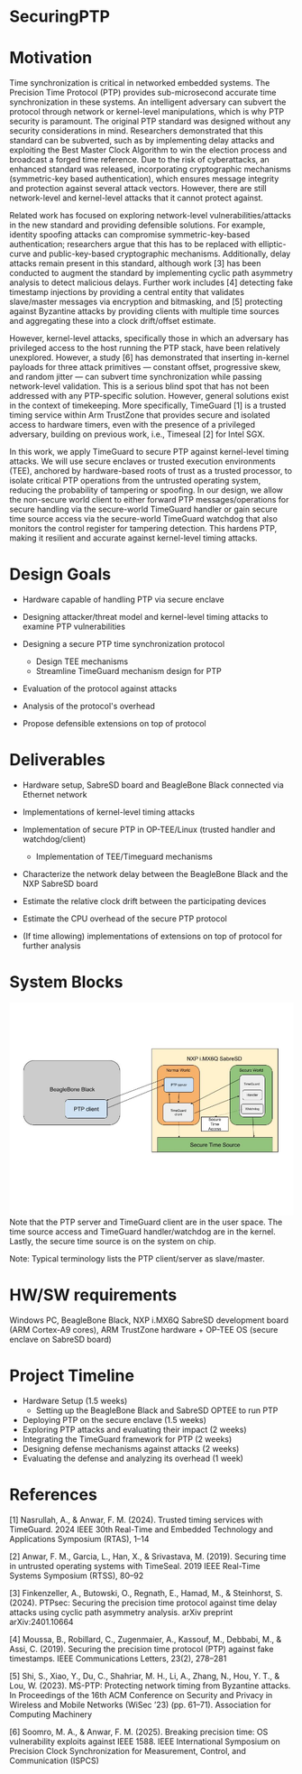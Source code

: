 # SecuringPTP

# Motivation
Time synchronization is critical in networked embedded systems. The Precision Time Protocol (PTP) provides sub-microsecond accurate time synchronization in these systems. An intelligent adversary can subvert the protocol through network or kernel-level manipulations, which is why PTP security is paramount. The original PTP standard was designed without any security considerations in mind. Researchers demonstrated that this standard can be subverted, such as by implementing delay attacks and exploiting the Best Master Clock Algorithm to win the election process and broadcast a forged time reference. Due to the risk of cyberattacks, an enhanced standard was released, incorporating cryptographic mechanisms (symmetric-key based authentication), which ensures message integrity and protection against several attack vectors. However, there are still network-level and kernel-level attacks that it cannot protect against.

Related work has focused on exploring network-level vulnerabilities/attacks in the new standard and providing defensible solutions. For example, identity spoofing attacks can compromise symmetric-key-based authentication; researchers argue that this has to be replaced with elliptic-curve and public-key-based cryptographic mechanisms. Additionally, delay attacks remain present in this standard, although work [3] has been conducted to augment the standard by implementing cyclic path asymmetry analysis to detect malicious delays. Further work includes [4] detecting fake timestamp injections by providing a central entity that validates slave/master messages via encryption and bitmasking, and [5] protecting against Byzantine attacks by providing clients with multiple time sources and aggregating these into a clock drift/offset estimate. 

However, kernel-level attacks, specifically those in which an adversary has privileged access to the host running the PTP stack, have been relatively unexplored. However, a study [6] has demonstrated that inserting in-kernel payloads for three attack primitives — constant offset, progressive skew, and random jitter — can subvert time synchronization while passing network-level validation. This is a serious blind spot that has not been addressed with any PTP-specific solution. However, general solutions exist in the context of timekeeping. More specifically, TimeGuard [1] is a trusted timing service within Arm TrustZone that provides secure and isolated access to hardware timers, even with the presence of a privileged adversary, building on previous work, i.e., Timeseal [2] for Intel SGX.

In this work, we apply TimeGuard to secure PTP against kernel-level timing attacks. We will use secure enclaves or trusted execution environments (TEE), anchored by hardware-based roots of trust as a trusted processor, to isolate critical PTP operations from the untrusted operating system, reducing the probability of tampering or spoofing. In our design, we allow the non-secure world client to either forward PTP messages/operations for secure handling via the secure-world TimeGuard handler or gain secure time source access via the secure-world TimeGuard watchdog that also monitors the control register for tampering detection. This hardens PTP, making it resilient and accurate against kernel-level timing attacks. 

# Design Goals
- Hardware capable of handling PTP via secure enclave

- Designing attacker/threat model and kernel-level timing attacks to examine PTP vulnerabilities

- Designing a secure PTP time synchronization protocol 
    - Design TEE mechanisms
    - Streamline TimeGuard mechanism design for PTP

- Evaluation of the protocol against attacks

- Analysis of the protocol's overhead

- Propose defensible extensions on top of protocol

# Deliverables
- Hardware setup, SabreSD board and BeagleBone Black connected via Ethernet network

- Implementations of kernel-level timing attacks 

- Implementation of secure PTP in OP-TEE/Linux (trusted handler and watchdog/client)
    - Implementation of TEE/Timeguard mechanisms

- Characterize the network delay between the BeagleBone Black and the NXP SabreSD board

- Estimate the relative clock drift between the participating devices

- Estimate the CPU overhead of the secure PTP protocol

- (If time allowing) implementations of extensions on top of protocol for further analysis


# System Blocks

![My Diagram](images/SystemBlocks.jpg)
Note that the PTP server and TimeGuard client are in the user space. The time source access and TimeGuard handler/watchdog are in the kernel. Lastly, the secure time source is on the system on chip.

Note: Typical terminology lists the PTP client/server as slave/master.

# HW/SW requirements
Windows PC, BeagleBone Black, NXP i.MX6Q SabreSD development board (ARM Cortex-A9 cores), ARM TrustZone hardware + OP-TEE OS (secure enclave on SabreSD board)

# Project Timeline

- Hardware Setup (1.5 weeks)
    - Setting up the BeagleBone Black and SabreSD OPTEE to run PTP
- Deploying PTP on the secure enclave (1.5 weeks)
- Exploring PTP attacks and evaluating their impact (2 weeks)
- Integrating the TimeGuard framework for PTP (2 weeks)
- Designing defense mechanisms against attacks (2 weeks)
- Evaluating the defense and analyzing its overhead (1 week)


# References

[1] Nasrullah, A., & Anwar, F. M. (2024). Trusted timing services with TimeGuard. 2024 IEEE 30th Real-Time and Embedded Technology and Applications Symposium (RTAS), 1–14

[2] Anwar, F. M., Garcia, L., Han, X., & Srivastava, M. (2019). Securing time in untrusted operating systems with TimeSeal. 2019 IEEE Real-Time Systems Symposium (RTSS), 80–92

[3] Finkenzeller, A., Butowski, O., Regnath, E., Hamad, M., & Steinhorst, S. (2024). PTPsec: Securing the precision time protocol against time delay attacks using cyclic path asymmetry analysis. arXiv preprint arXiv:2401.10664

[4] Moussa, B., Robillard, C., Zugenmaier, A., Kassouf, M., Debbabi, M., & Assi, C. (2019). Securing the precision time protocol (PTP) against fake timestamps. IEEE Communications Letters, 23(2), 278–281

[5] Shi, S., Xiao, Y., Du, C., Shahriar, M. H., Li, A., Zhang, N., Hou, Y. T., & Lou, W. (2023). MS-PTP: Protecting network timing from Byzantine attacks. In Proceedings of the 16th ACM Conference on Security and Privacy in Wireless and Mobile Networks (WiSec ’23) (pp. 61–71). Association for Computing Machinery

[6] Soomro, M. A., & Anwar, F. M. (2025). Breaking precision time: OS vulnerability exploits against IEEE 1588. IEEE International Symposium on Precision Clock Synchronization for Measurement, Control, and Communication (ISPCS) 